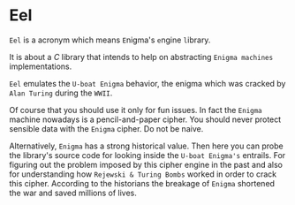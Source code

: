 # Eel

``Eel`` is a acronym which means ``E``nigma's ``e``ngine ``l``ibrary.

It is about a *C* library that intends to help on abstracting ``Enigma machines`` implementations.

``Eel`` emulates the ``U-boat Enigma`` behavior, the enigma which was cracked by ``Alan Turing`` during the ``WWII``.

Of course that you should use it only for fun issues. In fact the ``Enigma`` machine nowadays is a
pencil-and-paper cipher. You should never protect sensible data with  the ``Enigma`` cipher.
Do not be naive.

Alternatively, ``Enigma`` has a strong historical value. Then here you can probe the library's source code
for looking inside the ``U-boat Enigma's`` entrails. For figuring out the problem imposed by this cipher
engine in the past and also for understanding how ``Rejewski & Turing Bombs`` worked in order to crack this
cipher. According to the historians the breakage of ``Enigma`` shortened the war and saved millions of lives.

